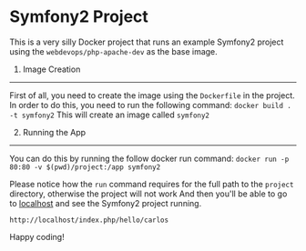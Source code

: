 Symfony2 Project
====================

This is a very silly Docker project that runs an example Symfony2 project using the `webdevops/php-apache-dev` as the base image.

1) Image Creation
--------

First of all, you need to create the image using the `Dockerfile` in the project.
In order to do this, you need to run the following command:
    ```docker build . -t symfony2``` 
This will create an image called `symfony2`

2) Running the App
--------
You can do this by running the follow docker run command:
```docker run -p 80:80 -v $(pwd)/project:/app symfony2```

Please notice how the `run` command requires for the full path to the `project` directory, otherwise the project will not work
And then you'll be able to go to [localhost](http://localhost/) and see the Symfony2 project running.

```http://localhost/index.php/hello/carlos```

Happy coding!
